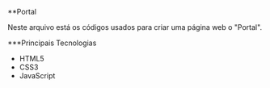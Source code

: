 **Portal

Neste arquivo está os códigos usados para criar uma página web o "Portal".

***Principais Tecnologias

- HTML5
- CSS3
- JavaScript